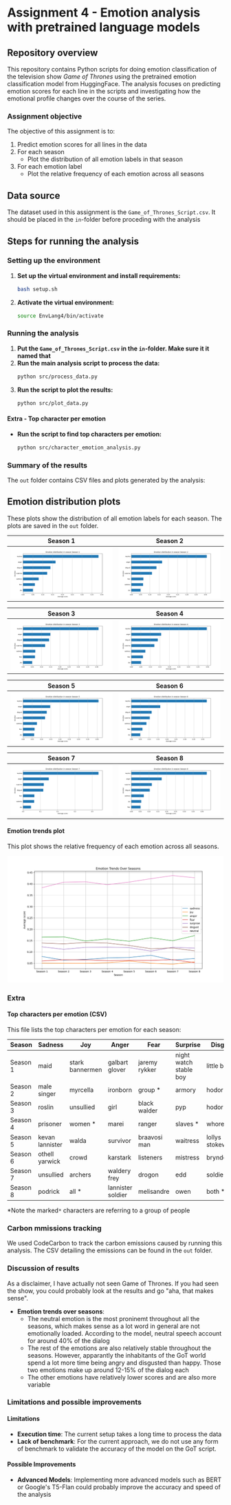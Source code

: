 # Assignment 4 - Emotion analysis with pretrained language models

## Repository overview
This repository contains Python scripts for doing emotion classification of the television show *Game of Thrones* using the pretrained emotion classification model from HuggingFace. The analysis focuses on predicting emotion scores for each line in the scripts and investigating how the emotional profile changes over the course of the series.

### Assignment objective
The objective of this assignment is to:
1. Predict emotion scores for all lines in the data
2. For each season
   - Plot the distribution of all emotion labels in that season
3. For each emotion label
   - Plot the relative frequency of each emotion across all seasons

## Data source
The dataset used in this assignment is the `Game_of_Thrones_Script.csv`. It should be placed in the `in`-folder before proceding with the analysis

## Steps for running the analysis

### Setting up the environment
1. **Set up the virtual environment and install requirements:**
    ```bash
    bash setup.sh
    ```
2. **Activate the virtual environment:**
    ```bash
    source EnvLang4/bin/activate
    ```

### Running the analysis
1. **Put the `Game_of_Thrones_Script.csv` in the `in`-folder. Make sure it it named that**
2. **Run the main analysis script to process the data:**
    ```bash
    python src/process_data.py
    ```
2. **Run the script to plot the results:**
    ```bash
    python src/plot_data.py
    ```
#### Extra - Top character per emotion
- **Run the script to find top characters per emotion:**
    ```bash
    python src/character_emotion_analysis.py
    ```
### Summary of the results
The `out` folder contains CSV files and plots generated by the analysis:

## Emotion distribution plots
These plots show the distribution of all emotion labels for each season. The plots are saved in the `out` folder.

Season 1 | Season 2 
:-------------------------:|:-------------------------:
![Season 1](https://github.com/BayesianBoi/cds-language/blob/main/assignments/assignment%204/out/Season%201_dist.png)  |  ![Season 2](https://github.com/BayesianBoi/cds-language/blob/main/assignments/assignment%204/out/Season%202_dist.png)

Season 3 | Season 4
:-------------------------:|:-------------------------:
![Season 3](https://github.com/BayesianBoi/cds-language/blob/main/assignments/assignment%204/out/Season%203_dist.png)  |  ![Season 4](https://github.com/BayesianBoi/cds-language/blob/main/assignments/assignment%204/out/Season%204_dist.png)


Season 5 | Season 6
:-------------------------:|:-------------------------:
![Season 5](https://github.com/BayesianBoi/cds-language/blob/main/assignments/assignment%204/out/Season%205_dist.png)  |  ![Season 6](https://github.com/BayesianBoi/cds-language/blob/main/assignments/assignment%204/out/Season%206_dist.png)

Season 7 | Season 8
:-------------------------:|:-------------------------:
![Season 7](https://github.com/BayesianBoi/cds-language/blob/main/assignments/assignment%204/out/Season%207_dist.png)  |  ![Season 8](https://github.com/BayesianBoi/cds-language/blob/main/assignments/assignment%204/out/Season%208_dist.png)

#### Emotion trends plot
This plot shows the relative frequency of each emotion across all seasons.

![Emotion Trends](https://github.com/BayesianBoi/cds-language/blob/main/assignments/assignment%204/out/emotion_trends.png)


### Extra
#### Top characters per emotion (CSV)
This file lists the top characters per emotion for each season:

| Season    | Sadness         | Joy               | Anger          | Fear             | Surprise                  | Disgust         |
|-----------|-----------------|-------------------|----------------|------------------|---------------------------|-----------------|
| Season 1  | maid            | stark bannermen   | galbart glover | jaremy rykker    | night watch stable boy    | little bird     |
| Season 2  | male singer     | myrcella          | ironborn       | group  *          | armory                    | hodor           |
| Season 3  | roslin          | unsullied         | girl           | black walder     | pyp                       | hodor           |
| Season 4  | prisoner        | women   *          | marei          | ranger           | slaves  *                  | whore           |
| Season 5  | kevan lannister | walda             | survivor       | braavosi man     | waitress                  | lollys stokeworth |
| Season 6  | othell yarwick  | crowd             | karstark       | listeners        | mistress                  | bryndel         |
| Season 7  | unsullied       | archers           | waldery frey   | drogon           | edd                       | soldier         |
| Season 8  | podrick         | all  *             | lannister soldier | melisandre    | owen                      | both   *         |

*Note the marked`*` characters are referring to a group of people

### Carbon mmissions tracking
We used CodeCarbon to track the carbon emissions caused by running this analysis. The CSV detailing the emissions can be found in the `out` folder.

### Discussion of results
As a disclaimer, I have actually not seen Game of Thrones. If you had seen the show, you could probably look at the results and go "aha, that makes sense".

- **Emotion trends over seasons**:
  - The neutral emotion is the most proninemt throughout all the seasons, which makes sense as a lot word in general are not emotionally loaded. According to the model, neutral speech account for around 40% of the dialog
  - The rest of the emotions are also relatively stable throughout the seasons. However, apparantly the inhabitants of the GoT world spend a lot more time being angry and disgusted than happy. Those two emotions make up around 12-15% of the dialog each
  - The other emotions have relatively lower scores and are also more variable

### Limitations and possible improvements
#### Limitations
- **Execution time**: The current setup takes a long time to process the data
- **Lack of benchmark**: For the current approach, we do not use any form of benchmark to validate the accuracy of the model on the GoT script. 

#### Possible Improvements
- **Advanced Models**: Implementing more advanced models such as BERT or Google's T5-Flan could probably improve the accuracy and speed of the analysis
